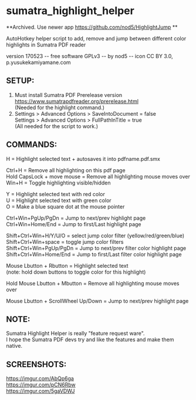 # sumatra_highlight_helper

**Archived. Use newer app https://github.com/nod5/HighlightJump **

AutoHotkey helper script to add, remove and jump between different color highlights in Sumatra PDF reader
 
version 170523 -- free software GPLv3 -- by nod5 -- icon CC BY 3.0, p.yusukekamiyamane.com  
  
## SETUP:
1. Must install Sumatra PDF Prerelease version   
   https://www.sumatrapdfreader.org/prerelease.html  
   (Needed for the highlight command.)  
2. Settings > Advanced Options > SaveIntoDocument = false   
   Settings > Advanced Options > FullPathInTitle = true   
   (All needed for the script to work.)  

## COMMANDS:  
H = Highlight selected text + autosaves it into pdfname.pdf.smx  
  
Ctrl+H = Remove all highlighting on this pdf page  
Hold CapsLock + move mouse = Remove all highlighting mouse moves over  
Win+H = Toggle highlighting visible/hidden  
  
Y = Highlight selected text with red color  
U = Highlight selected text with green color  
O = Make a blue square dot at the mouse pointer  
  
Ctrl+Win+PgUp/PgDn = Jump to next/prev highlight page  
Ctrl+Win+Home/End = Jump to first/Last highlight page  
  
Shift+Ctrl+Win+H/Y/U/O = select jump color filter (yellow/red/green/blue)  
Shift+Ctrl+Win+space = toggle jump color filters  
Shift+Ctrl+Win+PgUp/PgDn = Jump to next/prev filter color highlight page  
Shift+Ctrl+Win+Home/End = Jump to first/Last filter color highlight page  
  
Mouse Lbutton + Rbutton = Highlight selected text  
(note: hold down buttons to toggle color for this highlight)  
  
Hold Mouse Lbutton + Mbutton = Remove all highlighting mouse moves over  
  
Mouse Lbutton + ScrollWheel Up/Down = Jump to next/prev highlight page  
  
## NOTE:  
Sumatra Highlight Helper is really "feature request ware".   
I hope the Sumatra PDF devs try and like the features and make them native.  

## SCREENSHOTS:
https://imgur.com/AbQp6ga  
https://imgur.com/pCN6Rbw  
https://imgur.com/5gaVDWJ  
